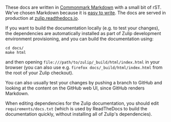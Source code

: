 These docs are written in [Commonmark
Markdown](http://commonmark.org/) with a small bit of rST.  We've
chosen Markdown because it is [easy to
write](http://commonmark.org/help).  The docs are served in production
at [zulip.readthedocs.io](https://zulip.readthedocs.io/en/latest/).

If you want to build the documentation locally (e.g. to test your
changes), the dependencies are automatically installed as part of
Zulip development environment provisioning, and you can build the
documentation using:

```
cd docs/
make html
```

and then opening `file:///path/to/zulip/_build/html/index.html` in
your browser (you can also use e.g. `firefox
docs/_build/html/index.html` from the root of your Zulip checkout).

You can also usually test your changes by pushing a branch to GitHub
and looking at the content on the GitHub web UI, since GitHub renders
Markdown.

When editing dependencies for the Zulip documentation, you should edit
`requirements/docs.txt` (which is used by ReadTheDocs to build the
documentation quickly, without installing all of Zulip's dependencies).
